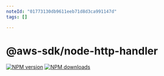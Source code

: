 ```yaml
---
noteId: "01773130db9611eeb71d8d3ca991147d"
tags: []

---
```


# @aws-sdk/node-http-handler

[![NPM version](https://img.shields.io/npm/v/@aws-sdk/node-http-handler/latest.svg)](https://www.npmjs.com/package/@aws-sdk/node-http-handler)
[![NPM downloads](https://img.shields.io/npm/dm/@aws-sdk/node-http-handler.svg)](https://www.npmjs.com/package/@aws-sdk/node-http-handler)
